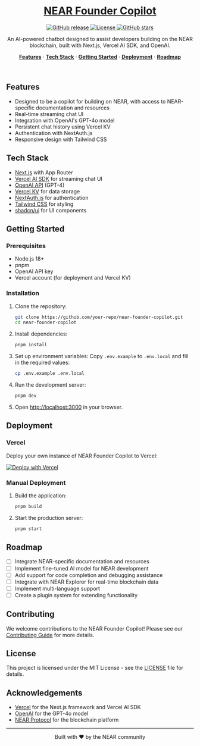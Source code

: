 <a href="https://chat.vercel.ai/">
  <h1 align="center">NEAR Founder Copilot</h1>
</a>

<p align="center">
  <a href="https://github.com/your-repo/near-founder-copilot/releases">
    <img src="https://img.shields.io/github/v/release/your-repo/near-founder-copilot?include_prereleases&style=flat-square" alt="GitHub release">
  </a>
  <a href="https://github.com/your-repo/near-founder-copilot/blob/main/LICENSE">
    <img src="https://img.shields.io/github/license/your-repo/near-founder-copilot?style=flat-square" alt="License">
  </a>
  <a href="https://github.com/your-repo/near-founder-copilot/stargazers">
    <img src="https://img.shields.io/github/stars/your-repo/near-founder-copilot?style=flat-square" alt="GitHub stars">
  </a>
</p>

<p align="center">
  An AI-powered chatbot designed to assist developers building on the NEAR blockchain, built with Next.js, Vercel AI SDK, and OpenAI.
</p>

<p align="center">
  <a href="#features"><strong>Features</strong></a> ·
  <a href="#tech-stack"><strong>Tech Stack</strong></a> ·
  <a href="#getting-started"><strong>Getting Started</strong></a> ·
  <a href="#deployment"><strong>Deployment</strong></a> ·
  <a href="#roadmap"><strong>Roadmap</strong></a>
</p>
<br/>

## Features

- Designed to be a copilot for building on NEAR, with access to NEAR-specific documentation and resources
- Real-time streaming chat UI
- Integration with OpenAI's GPT-4o model
- Persistent chat history using Vercel KV
- Authentication with NextAuth.js
- Responsive design with Tailwind CSS

## Tech Stack

- [Next.js](https://nextjs.org) with App Router
- [Vercel AI SDK](https://sdk.vercel.ai/docs) for streaming chat UI
- [OpenAI API](https://openai.com/blog/openai-api) (GPT-4)
- [Vercel KV](https://vercel.com/storage/kv) for data storage
- [NextAuth.js](https://next-auth.js.org) for authentication
- [Tailwind CSS](https://tailwindcss.com) for styling
- [shadcn/ui](https://ui.shadcn.com) for UI components

## Getting Started

### Prerequisites

- Node.js 18+
- pnpm
- OpenAI API key
- Vercel account (for deployment and Vercel KV)

### Installation

1. Clone the repository:
   ```bash
   git clone https://github.com/your-repo/near-founder-copilot.git
   cd near-founder-copilot
   ```

2. Install dependencies:
   ```bash
   pnpm install
   ```

3. Set up environment variables:
   Copy `.env.example` to `.env.local` and fill in the required values:
   ```bash
   cp .env.example .env.local
   ```

4. Run the development server:
   ```bash
   pnpm dev
   ```

5. Open [http://localhost:3000](http://localhost:3000) in your browser.

## Deployment

### Vercel

Deploy your own instance of NEAR Founder Copilot to Vercel:

[![Deploy with Vercel](https://vercel.com/button)](https://vercel.com/new/clone?repository-url=https%3A%2F%2Fgithub.com%2Fyour-repo%2Fnear-founder-copilot)

### Manual Deployment

1. Build the application:
   ```bash
   pnpm build
   ```

2. Start the production server:
   ```bash
   pnpm start
   ```

## Roadmap

- [ ] Integrate NEAR-specific documentation and resources
- [ ] Implement fine-tuned AI model for NEAR development
- [ ] Add support for code completion and debugging assistance
- [ ] Integrate with NEAR Explorer for real-time blockchain data
- [ ] Implement multi-language support
- [ ] Create a plugin system for extending functionality

## Contributing

We welcome contributions to the NEAR Founder Copilot! Please see our [Contributing Guide](CONTRIBUTING.md) for more details.

## License

This project is licensed under the MIT License - see the [LICENSE](LICENSE) file for details.

## Acknowledgements

- [Vercel](https://vercel.com) for the Next.js framework and Vercel AI SDK
- [OpenAI](https://openai.com) for the GPT-4o model
- [NEAR Protocol](https://near.org) for the blockchain platform

---

<p align="center">
  Built with ❤️ by the NEAR community
</p>
